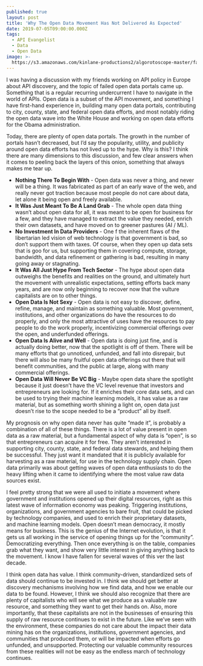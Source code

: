 ```yaml
---
published: true
layout: post
title: 'Why The Open Data Movement Has Not Delivered As Expected'
date: 2019-07-05T09:00:00.000Z
tags:
  - API Evangelist
  - Data
  - Open Data
image: >-
  https://s3.amazonaws.com/kinlane-productions2/algorotoscope-master/fast-lights-freeway-redes-fast-flux-623x425-internet-numbers.jpg
---
```


I was having a discussion with my friends working on API policy in Europe about API discovery, and the topic of failed open data portals came up. Something that is a regular recurring undercurrent I have to navigate in the world of APIs. Open data is a subset of the API movement, and something I have first-hand experience in, building many open data portals, contributing to city, county, state, and federal open data efforts, and most notably riding the open data wave into the White House and working on open data efforts for the Obama administration.

Today, there are plenty of open data portals. The growth in the number of portals hasn’t decreased, but I’d say the popularity, utility, and publicity around open data efforts has not lived up to the hype. Why is this? I think there are many dimensions to this discussion, and few clear answers when it comes to peeling back the layers of this onion, something that always makes me tear up.

- **Nothing There To Begin With** - Open data was never a thing, and never will be a thing. It was fabricated as part of an early wave of the web, and really never got traction because most people do not care about data, let alone it being open and freely available.
- **It Was Just Meant To Be A Land Grab** - The whole open data thing wasn’t about open data for all, it was meant to be open for business for a few, and they have managed to extract the value they needed, enrich their own datasets, and have moved on to greener pastures (AI / ML).
- **No Investment In Data Providers** - One f the inherent flaws of the libertarian led vision of web technology is that government is bad, so don’t support them with taxes. Of course, when they open up data sets that is goo for us, but supporting them in covering compute, storage, bandwidth, and data refinement or gathering is bad, resulting in many going away or stagnating.
- **It Was All Just Hype From Tech Sector** - The hype about open data outweighs the benefits and realities on the ground, and ultimately hurt the movement with unrealistic expectations, setting efforts back many years, and are now only beginning to recover now that the vulture capitalists are on to other things.
- **Open Data Is Not Sexy** - Open data is not easy to discover, define, refine, manage, and maintain as something valuable. Most government, institutions, and other organizations do have the resources to do properly, and only the most attractive of uses have the resources to pay people to do the work properly, incentivizing commercial offerings over the open, and underfunded offerings.
- **Open Data Is Alive and Well** - Open data is doing just fine, and is actually doing better, now that the spotlight is off of them. There will be many  efforts that go unnoticed, unfunded, and fall into disrepair, but there will also be many fruitful open data offerings out there that will benefit communities, and the public at large, along with many commercial offerings.
- **Open Data Will Never Be VC Big** - Maybe open data share the spotlight because it just doesn’t have the VC level revenue that investors and entrepreneurs are looking for. If it enriches their core data sets, and can be used to trying their machine learning models, it has value as a raw material, but as something worth shining a light on, open data just doesn’t rise to the scope needed to be a “product” all by itself.

My prognosis on why open data never has quite “made it”, is probably a combination of all of these things. There is a lot of value present in open data as a raw material, but a fundamental aspect of why data is “open”, is so that entrepreneurs can acquire it for free. They aren’t interested in supporting city, county, state, and federal data stewards, and helping them be successful. They just want it mandated that it is publicly available for harvesting as a raw material, for use in the technology supply chain. Open data primarily was about getting waves of open data enthusiasts to do the heavy lifting when it came to identifying where the most value raw data sources exist.

I feel pretty strong that we were all used to initiate a movement where government and institutions opened up their digital resources, right as this latest wave of information economy was peaking. Triggering institutions, organizations, and government agencies to bare fruit, that could be picked by technology companies, and used to enrich their proprietary datasets, and machine learning models. Open doesn’t mean democracy, it mostly means for business. This is the genius of the Internet evolution, is that it gets us all working in the service of opening things up for the “community”. Democratizing everything. Then once everything is on the table, companies grab what they want, and show very little interest in giving anything back to the movement. I know I have fallen for several waves of this ver the last decade.

I think open data has value. I think community-driven, standardized sets of data should continue to be invested in. I think we should get better at discovery mechanisms involving how we find data, and how we enable our data to be found. However, I think we should also recognize that there are plenty of capitalists who will see what we produce as a valuable raw resource, and something they want to get their hands on. Also, more importantly, that these capitalists are not in the businesses of ensuring this supply of raw resource continues to exist in the future. Like we’ve seen with the environment, these companies do not care about the impact their data mining has on the organizations, institutions, government agencies, and communities that produced them, or will be impacted when efforts go unfunded, and unsupported. Protecting our valuable community resources from these realities will not be easy as the endless march of technology continues.
